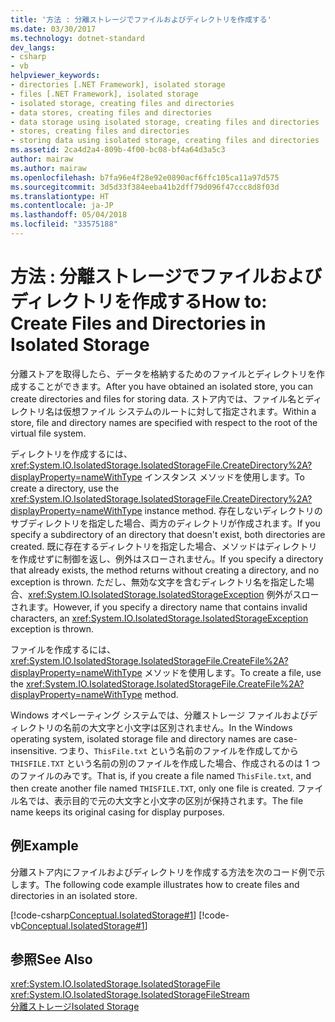 ```yaml
---
title: '方法 : 分離ストレージでファイルおよびディレクトリを作成する'
ms.date: 03/30/2017
ms.technology: dotnet-standard
dev_langs:
- csharp
- vb
helpviewer_keywords:
- directories [.NET Framework], isolated storage
- files [.NET Framework], isolated storage
- isolated storage, creating files and directories
- data stores, creating files and directories
- data storage using isolated storage, creating files and directories
- stores, creating files and directories
- storing data using isolated storage, creating files and directories
ms.assetid: 2ca4d2a4-809b-4f00-bc08-bf4a64d3a5c3
author: mairaw
ms.author: mairaw
ms.openlocfilehash: b7fa96e4f28e92e0890acf6ffc105ca11a97d575
ms.sourcegitcommit: 3d5d33f384eeba41b2dff79d096f47ccc8d8f03d
ms.translationtype: HT
ms.contentlocale: ja-JP
ms.lasthandoff: 05/04/2018
ms.locfileid: "33575188"
---
```

# <a name="how-to-create-files-and-directories-in-isolated-storage"></a><span data-ttu-id="990e8-102">方法 : 分離ストレージでファイルおよびディレクトリを作成する</span><span class="sxs-lookup"><span data-stu-id="990e8-102">How to: Create Files and Directories in Isolated Storage</span></span>
<span data-ttu-id="990e8-103">分離ストアを取得したら、データを格納するためのファイルとディレクトリを作成することができます。</span><span class="sxs-lookup"><span data-stu-id="990e8-103">After you have obtained an isolated store, you can create directories and files for storing data.</span></span> <span data-ttu-id="990e8-104">ストア内では、ファイル名とディレクトリ名は仮想ファイル システムのルートに対して指定されます。</span><span class="sxs-lookup"><span data-stu-id="990e8-104">Within a store, file and directory names are specified with respect to the root of the virtual file system.</span></span>  
  
 <span data-ttu-id="990e8-105">ディレクトリを作成するには、<xref:System.IO.IsolatedStorage.IsolatedStorageFile.CreateDirectory%2A?displayProperty=nameWithType> インスタンス メソッドを使用します。</span><span class="sxs-lookup"><span data-stu-id="990e8-105">To create a directory, use the <xref:System.IO.IsolatedStorage.IsolatedStorageFile.CreateDirectory%2A?displayProperty=nameWithType> instance method.</span></span> <span data-ttu-id="990e8-106">存在しないディレクトリのサブディレクトリを指定した場合、両方のディレクトリが作成されます。</span><span class="sxs-lookup"><span data-stu-id="990e8-106">If you specify a subdirectory of an directory that doesn't exist, both directories are created.</span></span> <span data-ttu-id="990e8-107">既に存在するディレクトリを指定した場合、メソッドはディレクトリを作成せずに制御を返し、例外はスローされません。</span><span class="sxs-lookup"><span data-stu-id="990e8-107">If you specify a directory that already exists, the method returns without creating a directory, and no exception is thrown.</span></span> <span data-ttu-id="990e8-108">ただし、無効な文字を含むディレクトリ名を指定した場合、<xref:System.IO.IsolatedStorage.IsolatedStorageException> 例外がスローされます。</span><span class="sxs-lookup"><span data-stu-id="990e8-108">However, if you specify a directory name that contains invalid characters, an <xref:System.IO.IsolatedStorage.IsolatedStorageException> exception is thrown.</span></span>  
  
 <span data-ttu-id="990e8-109">ファイルを作成するには、<xref:System.IO.IsolatedStorage.IsolatedStorageFile.CreateFile%2A?displayProperty=nameWithType> メソッドを使用します。</span><span class="sxs-lookup"><span data-stu-id="990e8-109">To create a file, use  the <xref:System.IO.IsolatedStorage.IsolatedStorageFile.CreateFile%2A?displayProperty=nameWithType> method.</span></span>  
  
 <span data-ttu-id="990e8-110">Windows オペレーティング システムでは、分離ストレージ ファイルおよびディレクトリの名前の大文字と小文字は区別されません。</span><span class="sxs-lookup"><span data-stu-id="990e8-110">In the Windows operating system, isolated storage file and directory names are case-insensitive.</span></span> <span data-ttu-id="990e8-111">つまり、`ThisFile.txt` という名前のファイルを作成してから `THISFILE.TXT` という名前の別のファイルを作成した場合、作成されるのは 1 つのファイルのみです。</span><span class="sxs-lookup"><span data-stu-id="990e8-111">That is, if you create a file named `ThisFile.txt`, and then create another file named `THISFILE.TXT`, only one file is created.</span></span> <span data-ttu-id="990e8-112">ファイル名では、表示目的で元の大文字と小文字の区別が保持されます。</span><span class="sxs-lookup"><span data-stu-id="990e8-112">The file name keeps its original casing for display purposes.</span></span>  
  
## <a name="example"></a><span data-ttu-id="990e8-113">例</span><span class="sxs-lookup"><span data-stu-id="990e8-113">Example</span></span>  
 <span data-ttu-id="990e8-114">分離ストア内にファイルおよびディレクトリを作成する方法を次のコード例で示します。</span><span class="sxs-lookup"><span data-stu-id="990e8-114">The following code example illustrates how to create files and directories in an isolated store.</span></span>  
  
 [!code-csharp[Conceptual.IsolatedStorage#1](../../../samples/snippets/csharp/VS_Snippets_CLR/conceptual.isolatedstorage/cs/source.cs#1)]
 [!code-vb[Conceptual.IsolatedStorage#1](../../../samples/snippets/visualbasic/VS_Snippets_CLR/conceptual.isolatedstorage/vb/source.vb#1)]  
  
## <a name="see-also"></a><span data-ttu-id="990e8-115">参照</span><span class="sxs-lookup"><span data-stu-id="990e8-115">See Also</span></span>  
 <xref:System.IO.IsolatedStorage.IsolatedStorageFile>  
 <xref:System.IO.IsolatedStorage.IsolatedStorageFileStream>  
 [<span data-ttu-id="990e8-116">分離ストレージ</span><span class="sxs-lookup"><span data-stu-id="990e8-116">Isolated Storage</span></span>](../../../docs/standard/io/isolated-storage.md)
